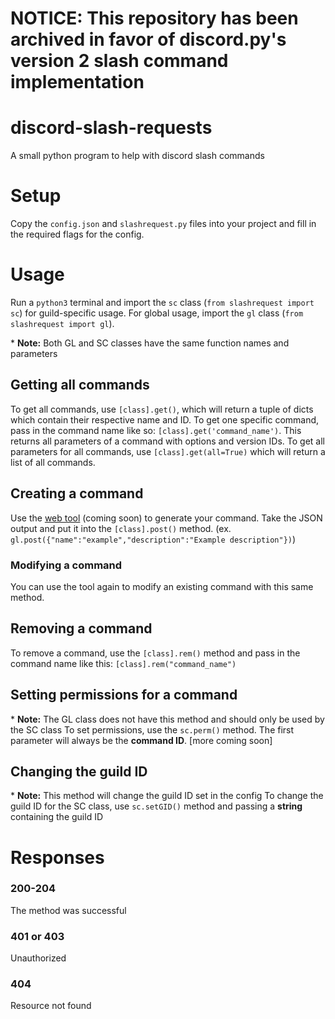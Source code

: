 # NOTICE: This repository has been archived in favor of discord.py's version 2 slash command implementation

# discord-slash-requests
A small python program to help with discord slash commands

# Setup
Copy the `config.json` and `slashrequest.py` files into your project and fill in the required flags for the config.

# Usage
Run a `python3` terminal and import the `sc` class (`from slashrequest import sc`) for guild-specific usage. For global usage, import the `gl` class (`from slashrequest import gl`).

\* **Note:** Both GL and SC classes have the same function names and parameters

## Getting all commands
To get all commands, use `[class].get()`, which will return a tuple of dicts which contain their respective name and ID. To get one specific command, pass in the command name like so: `[class].get('command_name')`. This returns all parameters of a command with options and version IDs. To get all parameters for all commands, use `[class].get(all=True)` which will return a list of all commands.

## Creating a command
Use the [web tool](https://windowsvistaiscool.github.io/discord-slash-generator) (coming soon) to generate your command. Take the JSON output and put it into the `[class].post()` method. (ex. `gl.post({"name":"example","description":"Example description"})`)

### Modifying a command
You can use the tool again to modify an existing command with this same method.

## Removing a command
To remove a command, use the `[class].rem()` method and pass in the command name like this: `[class].rem("command_name")`

## Setting permissions for a command
\* **Note:** The GL class does not have this method and should only be used by the SC class
To set permissions, use the `sc.perm()` method. The first parameter will always be the **command ID**. [more coming soon]

## Changing the guild ID
\* **Note:** This method will change the guild ID set in the config
To change the guild ID for the SC class, use `sc.setGID()` method and passing a **string** containing the guild ID

# Responses
### 200-204
The method was successful
### 401 or 403
Unauthorized
### 404 
Resource not found
